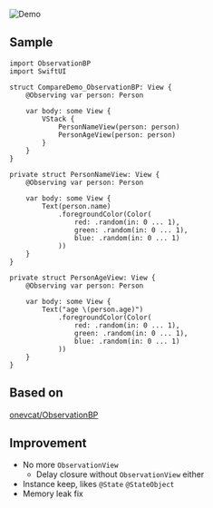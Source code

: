 
![Demo](https://github.com/winddpan/ObservationBP/blob/master/Demo/ObservationBPSwiftUIDemo/Demo.gif?raw=true)

## Sample
```
import ObservationBP
import SwiftUI

struct CompareDemo_ObservationBP: View {
    @Observing var person: Person

    var body: some View {
        VStack {
            PersonNameView(person: person)
            PersonAgeView(person: person)
        }
    }
}

private struct PersonNameView: View {
    @Observing var person: Person

    var body: some View {
        Text(person.name)
            .foregroundColor(Color(
                red: .random(in: 0 ... 1),
                green: .random(in: 0 ... 1),
                blue: .random(in: 0 ... 1)
            ))
    }
}

private struct PersonAgeView: View {
    @Observing var person: Person

    var body: some View {
        Text("age \(person.age)")
            .foregroundColor(Color(
                red: .random(in: 0 ... 1),
                green: .random(in: 0 ... 1),
                blue: .random(in: 0 ... 1)
            ))
    }
}
```

## Based on
 [onevcat/ObservationBP](https://github.com/onevcat/ObservationBP)

## Improvement
 * No more `ObservationView`
   * Delay closure without `ObservationView` either
 * Instance keep, likes `@State` `@StateObject`
 * Memory leak fix
